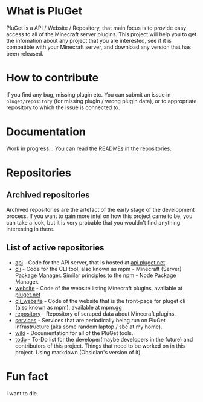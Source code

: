 <!--

**Here are some ideas to get you started:**

🙋‍♀️ A short introduction - what is your organization all about?
🌈 Contribution guidelines - how can the community get involved?
👩‍💻 Useful resources - where can the community find your docs? Is there anything else the community should know?
🍿 Fun facts - what does your team eat for breakfast?
🧙 Remember, you can do mighty things with the power of [Markdown](https://docs.github.com/github/writing-on-github/getting-started-with-writing-and-formatting-on-github/basic-writing-and-formatting-syntax)
-->
# What is PluGet
PluGet is a API / Website / Repository, that main focus is to provide easy access to all of the Minecraft server plugins.
This project will help you to get the infomation about any project that you are interested, see if it is compatible with your Minecraft server,
and download any version that has been released.

# How to contribute
If you find any bug, missing plugin etc. You can submit an issue in `pluget/repository` (for missing plugin / wrong plugin data),
or to appropriate repository to which the issue is connected to.

# Documentation
Work in progress...
You can read the READMEs in the repositories.

# Repositories
## Archived repositories
Archived repositories are the artefact of the early stage of the development process. If you want to gain more intel on how this project came to be, you can take a look, but it is very probable that you wouldn't find anything interesting in there.

## List of active repositories
 - [api](https://github.com/pluget/api) - Code for the API server, that is hosted at [api.pluget.net](https://api.pluget.net)
 - [cli](https://github.com/pluget/cli) - Code for the CLI tool, also known as mpm - Minecraft (Server) Package Manager. Similar principles to the npm - Node Package Manager.
 - [website](https://github.com/pluget/website) - Code of the website listing Minecraft plugins, available at [pluget.net](https://pluget.net)
 - [cli_website](https://github.com/pluget/cli_website) - Code of the website that is the front-page for pluget cli (also known as mpm), available at [mpm.gg](https://mpm.gg)
 - [repository](https;//github.com/pluget/repository) - Repository of scraped data about Minecraft plugins.
 - [services](https://github.com/pluget/services) - Services that are periodically being run on PluGet infrastructure (aka some random laptop / sbc at my home).
 - [wiki](https://github.com/pluget/wiki) - Documentation for all of the PluGet tools.
 - [todo](https://github.com/pluget/todo) - To-Do list for the developer(maybe developer*s* in the future) and contributors of this project. Things that need to be worked on in this project. Using markdown (Obsidian's version of it).

# Fun fact
I want to die.
